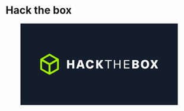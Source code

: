 # Hack the box

<div data-full-width="true">

<figure><img src="../.gitbook/assets/image (9).png" alt=""><figcaption></figcaption></figure>

</div>
